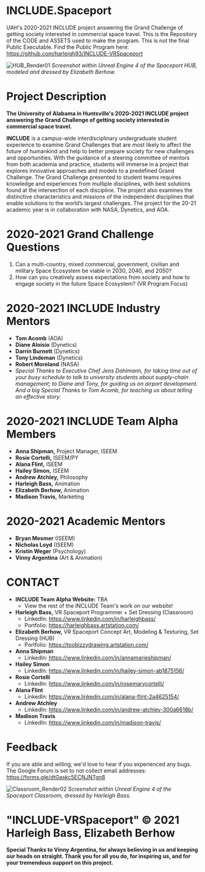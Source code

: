 # INCLUDE.Spaceport
UAH's 2020-2021 INCLUDE project answering the Grand Challenge of getting society interested in commercial space travel. This is the Repository of the CODE and ASSETS used to make the program. This is not the final Public Executable. Find the Public Program here: https://github.com/harleigh93/INCLUDE-VRSpaceport

![HUB_Render01](https://user-images.githubusercontent.com/43096972/116470259-c9128080-a838-11eb-8f83-a3c8360c60c5.png)
*Screenshot within Unreal Engine 4 of the Spaceport HUB, modeled and dressed by Elizabeth Berhow.*

# Project Description
**The University of Alabama in Huntsville's 2020-2021 INCLUDE project answering the Grand Challenge of getting society interested in commercial space travel.**

**INCLUDE** is a campus-wide interdisciplinary undergraduate student experience to examine Grand Challenges that are most likely to affect the future of humankind and help to better prepare society for new challenges and opportunities. With the guidance of a steering committee of mentors from both academia and practice, students will immerse in a project that explores innovative approaches and models to a predefined Grand Challenge. The Grand Challenge presented to student teams requires knowledge and experiences from multiple disciplines, with best solutions found at the intersection of each discipline. The project also examines the distinctive characteristics and missions of the independent disciplines that enable solutions to the world’s largest challenges. The project for the 20-21 academic year is in collaboration with NASA, Dynetics, and AOA.


# 2020-2021 Grand Challenge Questions
1) Can a multi-country, mixed commercial, government, civilian and military Space Ecosystem be viable in 2030, 2040, and 2050?
2) How can you creatively assess expectations from society and how to engage society in the future Space Ecosystem? (VR Program Focus)


# 2020-2021 INCLUDE Industry Mentors
* **Tom Acomb** (AOA)
* **Diane Aloisio** (Dynetics)
* **Darrin Burnett** (Dynetics)
* **Tony Lindeman** (Dynetics)
* **Robert Moreland** (NASA)
* *Special Thanks to Executive Chef Jens Dahlmann, for taking time out of your busy schedule to talk to university students about supply-chain management; to Diane and Tony, for guiding us on airport development. And a big Special Thanks to Tom Acomb, for teaching us about telling an effective story.*


# 2020-2021 INCLUDE Team Alpha Members
* **Anna Shipman,** Project Manager, ISEEM
* **Rosie Cortelli,** ISEEM/PY
* **Alana Flint,** ISEEM
* **Hailey Simon,** ISEEM
* **Andrew Atchley,** Philosophy
* **Harleigh Bass,** Animation
* **Elizabeth Berhow,** Animation
* **Madison Travis,** Marketing


# 2020-2021 Academic Mentors
* **Bryan Mesmer** (ISEEM)
* **Nicholas Loyd** (ISEEM)
* **Kristin Weger** (Psychology)
* **Vinny Argentina** (Art & Animation)


# CONTACT
* **INCLUDE Team Alpha Website:** TBA
  * View the rest of the INCLUDE Team's work on our website!
* **Harleigh Bass,** VR Spaceport Programmer + Set Dressing (Classroom)
  * LinkedIn: https://www.linkedin.com/in/harleighbass/
  * Portfolio: https://harleighbass.artstation.com/ 
* **Elizabeth Berhow,** VR Spaceport Concept Art, Modeling & Texturing, Set Dressing (HUB)
  * Portfolio: https://toobizzydrawing.artstation.com/ 
* **Anna Shipman**
  * LinkedIn: https://www.linkedin.com/in/annamarieshipman/
* **Hailey Simon**
  * LinkedIn: https://www.linkedin.com/in/hailey-simon-ab1875156/
* **Rosie Cortelli**
  * LinkedIn: https://www.linkedin.com/in/rosemarycortelli/
* **Alana Flint**
  * LinkedIn: https://www.linkedin.com/in/alana-flint-2a4625154/
* **Andrew Atchley**
  * LinkedIn: https://www.linkedin.com/in/andrew-atchley-300a6618b/
* **Madison Travis**
  * LinkedIn: https://www.linkedin.com/in/madison-travis/

# Feedback
If you are able and willing, we'd love to hear if you experienced any bugs. The Google Forum is set to not collect email addresses: https://forms.gle/dtGaskc5ECNJNTgn8

![Classroom_Render02](https://user-images.githubusercontent.com/43096972/116470279-d0d22500-a838-11eb-9664-7ce99ddec102.png)
*Screenshot within Unreal Engine 4 of the Spaceport Classroom, dressed by Harleigh Bass.*


# **"INCLUDE-VRSpaceport" © 2021 Harleigh Bass, Elizabeth Berhow**
**Special Thanks to Vinny Argentina, for always believing in us and keeping our heads on straight. Thank you for all you do, for inspiring us, and for your tremendous support on this project.**
